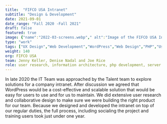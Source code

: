 ```yaml
---
title:  "FIFCO USA Intranet"
subtitle: "Design & Development"
date: 2021-09-01
date_range: "Fall 2020 -Fall 2021"
draft: false
featured: true
image: {"name":"2022-03-screens.webp"," alt":"Image of the FIFCO USA Intranet on a mobile phone and a laptop computer"}
type: "work"
tags: ["UX Design","Web Development","WordPress","Web Design","PHP","User Research", ]
weight: 140
org: FIFCO USA
team: Jenny Keller, Denise Nadal and Joe Rice
role: user research, information architecture, php development, server set up, custom WordPress development
---
```

In late 2020 the IT Team was approached by the Talent team to explore solutions for a company intranet. After discussion we agreed that WordPress would be a cost-effective and scalable solution that would be easy for users to use and for us to maintain. We did extensive user research and collaborative design to make sure we were building the right product for our team.
Because we designed and developed the intranet on top of our regular duties, the full process, including socialing the project and training users took just under one year.